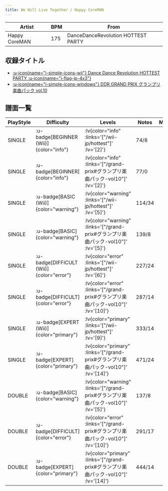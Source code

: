```yaml
---
title: We Will Live Together / Happy CoreMAN
---
```


|Artist|BPM|From|
|------|---|----|
|Happy CoreMAN|175|DanceDanceRevolution HOTTEST PARTY|

## 収録タイトル

- [ :u-icon{name="i-simple-icons-wii"} Dance Dance Revolution HOTTEST PARTY :u-icon{name="i-flag-jp-4x3"} ](/wii-jp/hottest)
- [ :u-icon{name="i-simple-icons-windows"} DDR GRAND PRIX グランプリ楽曲パック vol.10](/grand-prix#グランプリ楽曲パック-vol10)

## 譜面一覧

|PlayStyle|Difficulty|Levels|Notes|Movie|
|---------|----------|------|-----|-----|
|SINGLE| :u-badge[BEGINNER (Wii)]{color="info"} | :lv{color="info" :links='["/wii-jp/hottest"]' :lv='[2]'} |74/8||
|SINGLE| :u-badge[BEGINNER]{color="info"} | :lv{color="info" :links='["/grand-prix#グランプリ楽曲パック-vol10"]' :lv='[2]'} |77/0||
|SINGLE| :u-badge[BASIC (Wii)]{color="warning"} | :lv{color="warning" :links='["/wii-jp/hottest"]' :lv='[5]'} |114/34||
|SINGLE| :u-badge[BASIC]{color="warning"} | :lv{color="warning" :links='["/grand-prix#グランプリ楽曲パック-vol10"]' :lv='[5]'} |139/8||
|SINGLE| :u-badge[DIFFICULT (Wii)]{color="error"} | :lv{color="error" :links='["/wii-jp/hottest"]' :lv='[6]'} |227/24||
|SINGLE| :u-badge[DIFFICULT]{color="error"} | :lv{color="error" :links='["/grand-prix#グランプリ楽曲パック-vol10"]' :lv='[10]'} |287/14||
|SINGLE| :u-badge[EXPERT (Wii)]{color="primary"} | :lv{color="primary" :links='["/wii-jp/hottest"]' :lv='[9]'} |333/14||
|SINGLE| :u-badge[EXPERT]{color="primary"} | :lv{color="primary" :links='["/grand-prix#グランプリ楽曲パック-vol10"]' :lv='[14]'} |471/24||
|DOUBLE| :u-badge[BASIC]{color="warning"} | :lv{color="warning" :links='["/grand-prix#グランプリ楽曲パック-vol10"]' :lv='[5]'} |137/8||
|DOUBLE| :u-badge[DIFFICULT]{color="error"} | :lv{color="error" :links='["/grand-prix#グランプリ楽曲パック-vol10"]' :lv='[10]'} |291/17||
|DOUBLE| :u-badge[EXPERT]{color="primary"} | :lv{color="primary" :links='["/grand-prix#グランプリ楽曲パック-vol10"]' :lv='[14]'} |444/14||
